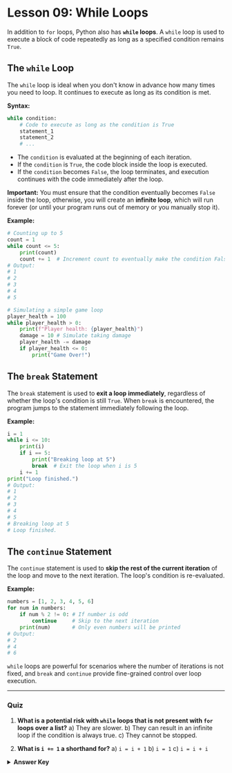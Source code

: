 # Lesson 09: While Loops

In addition to `for` loops, Python also has **`while` loops**. A `while` loop is used to execute a block of code repeatedly as long as a specified condition remains `True`.

## The `while` Loop

The `while` loop is ideal when you don't know in advance how many times you need to loop. It continues to execute as long as its condition is met.

**Syntax:**

```python
while condition:
    # Code to execute as long as the condition is True
    statement_1
    statement_2
    # ...
```

*   The `condition` is evaluated at the beginning of each iteration.
*   If the `condition` is `True`, the code block inside the loop is executed.
*   If the `condition` becomes `False`, the loop terminates, and execution continues with the code immediately after the loop.

**Important:** You must ensure that the condition eventually becomes `False` inside the loop, otherwise, you will create an **infinite loop**, which will run forever (or until your program runs out of memory or you manually stop it).

**Example:**

```python
# Counting up to 5
count = 1
while count <= 5:
    print(count)
    count += 1  # Increment count to eventually make the condition False
# Output:
# 1
# 2
# 3
# 4
# 5

# Simulating a simple game loop
player_health = 100
while player_health > 0:
    print(f"Player health: {player_health}")
    damage = 10 # Simulate taking damage
    player_health -= damage
    if player_health <= 0:
        print("Game Over!")
```

## The `break` Statement

The `break` statement is used to **exit a loop immediately**, regardless of whether the loop's condition is still `True`. When `break` is encountered, the program jumps to the statement immediately following the loop.

**Example:**

```python
i = 1
while i <= 10:
    print(i)
    if i == 5:
        print("Breaking loop at 5")
        break  # Exit the loop when i is 5
    i += 1
print("Loop finished.")
# Output:
# 1
# 2
# 3
# 4
# 5
# Breaking loop at 5
# Loop finished.
```

## The `continue` Statement

The `continue` statement is used to **skip the rest of the current iteration** of the loop and move to the next iteration. The loop's condition is re-evaluated.

**Example:**

```python
numbers = [1, 2, 3, 4, 5, 6]
for num in numbers:
    if num % 2 != 0: # If number is odd
        continue     # Skip to the next iteration
    print(num)       # Only even numbers will be printed
# Output:
# 2
# 4
# 6
```

`while` loops are powerful for scenarios where the number of iterations is not fixed, and `break` and `continue` provide fine-grained control over loop execution.

--- 

### Quiz

1.  **What is a potential risk with `while` loops that is not present with `for` loops over a list?**
    a) They are slower.
    b) They can result in an infinite loop if the condition is always true.
    c) They cannot be stopped.

2.  **What is `i += 1` a shorthand for?**
    a) `i = i + 1`
    b) `i = 1`
    c) `i = i + i`

<details>
  <summary><b>Answer Key</b></summary>
  1. b
  2. a
</details>